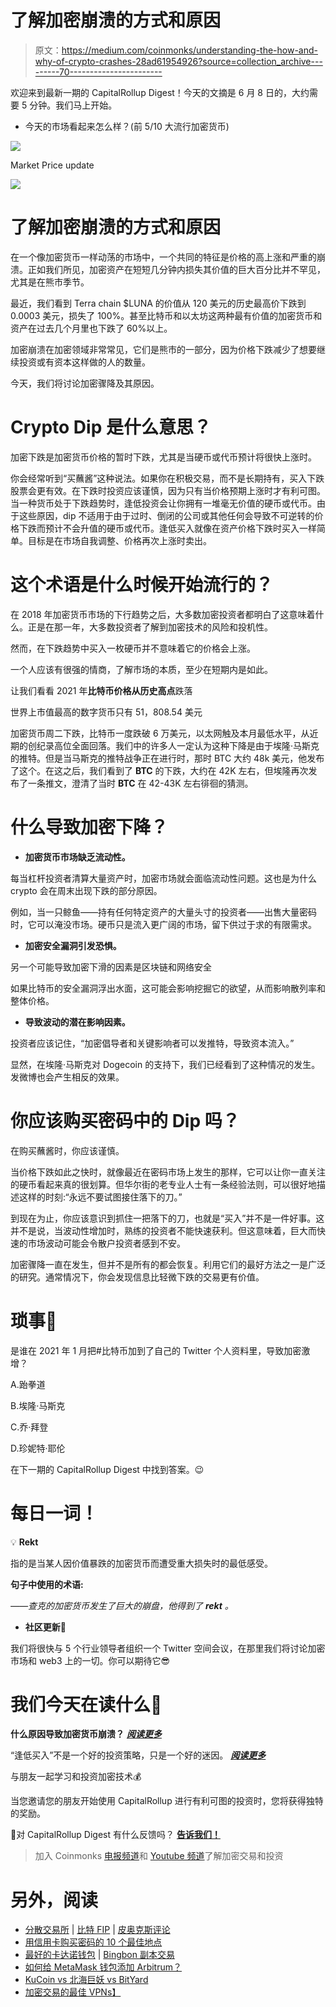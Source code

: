 # 了解加密崩溃的方式和原因

> 原文：<https://medium.com/coinmonks/understanding-the-how-and-why-of-crypto-crashes-28ad61954926?source=collection_archive---------70----------------------->

欢迎来到最新一期的 CapitalRollup Digest！今天的文摘是 6 月 8 日的，大约需要 5 分钟。我们马上开始。

*   今天的市场看起来怎么样？(前 5/10 大流行加密货币)

![](img/17318d00302be39d60c2bee8de2c72b0.png)

Market Price update

![](img/1a9fd64ea08a2e46b89161f8a41fe174.png)

# 了解加密崩溃的方式和原因

在一个像加密货币一样动荡的市场中，一个共同的特征是价格的高上涨和严重的崩溃。正如我们所见，加密资产在短短几分钟内损失其价值的巨大百分比并不罕见，尤其是在熊市季节。

最近，我们看到 Terra chain $LUNA 的价值从 120 美元的历史最高价下跌到 0.0003 美元，损失了 100%。甚至比特币和以太坊这两种最有价值的加密货币和资产在过去几个月里也下跌了 60%以上。

加密崩溃在加密领域非常常见，它们是熊市的一部分，因为价格下跌减少了想要继续投资或有资本这样做的人的数量。

今天，我们将讨论加密骤降及其原因。

# Crypto Dip 是什么意思？

加密下跌是加密货币价格的暂时下跌，尤其是当硬币或代币预计将很快上涨时。

你会经常听到“买蘸酱”这种说法。如果你在积极交易，而不是长期持有，买入下跌股票会更有效。在下跌时投资应该谨慎，因为只有当价格预期上涨时才有利可图。当一种货币处于下跌趋势时，逢低投资会让你拥有一堆毫无价值的硬币或代币。由于这些原因，dip 不适用于由于过时、倒闭的公司或其他任何会导致不可逆转的价格下跌而预计不会升值的硬币或代币。逢低买入就像在资产价格下跌时买入一样简单。目标是在市场自我调整、价格再次上涨时卖出。

# 这个术语是什么时候开始流行的？

在 2018 年加密货币市场的下行趋势之后，大多数加密投资者都明白了这意味着什么。正是在那一年，大多数投资者了解到加密技术的风险和投机性。

然而，在下跌趋势中买入一枚硬币并不意味着它的价格会上涨。

一个人应该有很强的情商，了解市场的本质，至少在短期内是如此。

让我们看看 2021 年**比特币价格从历史高点**跌落

世界上市值最高的数字货币只有 51，808.54 美元

加密货币周二下跌，比特币一度跌破 6 万美元，以太网触及本月最低水平，从近期的创纪录高位全面回落。我们中的许多人一定认为这种下降是由于埃隆·马斯克的推特。但是当马斯克的推特战争正在进行时，那时 BTC 大约 48k 美元，他发布了这个。在这之后，我们看到了 **BTC** 的下跌，大约在 42K 左右，但埃隆再次发布了一条推文，澄清了当时 **BTC** 在 42-43K 左右徘徊的猜测。

# 什么导致加密下降？

*   **加密货币市场缺乏流动性。**

每当杠杆投资者清算大量资产时，加密市场就会面临流动性问题。这也是为什么 crypto 会在周末出现下跌的部分原因。

例如，当一只鲸鱼——持有任何特定资产的大量头寸的投资者——出售大量密码时，它可以淹没市场。硬币只是流入更广阔的市场，留下供过于求的有限需求。

*   **加密安全漏洞引发恐惧。**

另一个可能导致加密下滑的因素是区块链和网络安全

如果比特币的安全漏洞浮出水面，这可能会影响挖掘它的欲望，从而影响散列率和整体价格。

*   **导致波动的潜在影响因素。**

投资者应该记住，“加密倡导者和关键影响者可以发推特，导致资本流入。”

显然，在埃隆·马斯克对 Dogecoin 的支持下，我们已经看到了这种情况的发生。发微博也会产生相反的效果。

# 你应该购买密码中的 Dip 吗？

在购买蘸酱时，你应该谨慎。

当价格下跌如此之快时，就像最近在密码市场上发生的那样，它可以让你一直关注的硬币看起来真的很划算。但华尔街的老专业人士有一条经验法则，可以很好地描述这样的时刻:“永远不要试图接住落下的刀。”

到现在为止，你应该意识到抓住一把落下的刀，也就是“买入”并不是一件好事。这并不是说，当波动性增加时，熟练的投资者不能快速获利。但这意味着，巨大而快速的市场波动可能会令散户投资者感到不安。

加密骤降一直在发生，但并不是所有的都会恢复。利用它们的最好方法之一是广泛的研究。通常情况下，你会发现信息比轻微下跌的交易更有价值。

# 琐事🤔

是谁在 2021 年 1 月把#比特币加到了自己的 Twitter 个人资料里，导致加密激增？

A.跆拳道

B.埃隆·马斯克

C.乔·拜登

D.珍妮特·耶伦

在下一期的 CapitalRollup Digest 中找到答案。😉

# 每日一词！

💡 **Rekt**

指的是当某人因价值暴跌的加密货币而遭受重大损失时的最低感受。

**句子中使用的术语:**

*——查克的加密货币发生了巨大的崩盘，他得到了* ***rekt*** *。*

*   **社区更新📢**

我们将很快与 5 个行业领导者组织一个 Twitter 空间会议，在那里我们将讨论加密市场和 web3 上的一切。你可以期待它😎

# 我们今天在读什么📰

**什么原因导致加密货币崩溃？** [***阅读更多***](https://blog.liquid.com/what-causes-a-cryptocurrency-crash)

“逢低买入”不是一个好的投资策略，只是一个好的迷因。 [***阅读更多***](https://www.marketwatch.com/story/heres-why-you-should-be-wary-of-buying-the-stock-market-dip-11650914628)

与朋友一起学习和投资加密技术💰

当您邀请您的朋友开始使用 CapitalRollup 进行有利可图的投资时，您将获得独特的奖励。

💬对 CapitalRollup Digest 有什么反馈吗？ [**告诉我们！**](mailto:hi@capitalrollup.com)

> 加入 Coinmonks [电报频道](https://t.me/coincodecap)和 [Youtube 频道](https://www.youtube.com/c/coinmonks/videos)了解加密交易和投资

# 另外，阅读

*   [分散交易所](https://coincodecap.com/what-are-decentralized-exchanges) | [比特 FIP](https://coincodecap.com/bitbns-fip) | [皮奥克斯评论](https://coincodecap.com/pionex-review-exchange-with-crypto-trading-bot)
*   [用信用卡购买密码的 10 个最佳地点](https://coincodecap.com/buy-crypto-with-credit-card)
*   [最好的卡达诺钱包](https://coincodecap.com/best-cardano-wallets) | [Bingbon 副本交易](https://coincodecap.com/bingbon-copy-trading)
*   [如何给 MetaMask 钱包添加 Arbitrum？](https://coincodecap.com/how-to-add-arbitrum-to-metamask-wallet)
*   [KuCoin vs 北海巨妖 vs BitYard](https://coincodecap.com/kucoin-vs-kraken-vs-bityard)
*   [加密交易的最佳 VPNs】](https://coincodecap.com/best-vpns-for-crypto-trading)